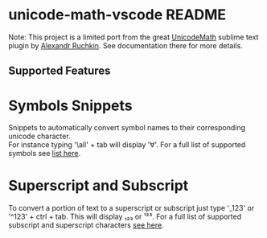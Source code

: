 # unicode-math-vscode README
Note: This project is a limited port from the great [UnicodeMath](https://github.com/mvoidex/UnicodeMath) 
    sublime text plugin by [Alexandr Ruchkin](https://github.com/mvoidex). See documentation 
    there for more details.

## Supported Features

# Symbols Snippets
Snippets to automatically convert symbol names to their corresponding unicode character.  
For instance typing '\all' + tab will display '∀'. For a full list of supported symbols 
see [list here](https://github.com/mvoidex/UnicodeMath/blob/master/table.md).

# Superscript and Subscript
To convert a portion of text to a superscript or subscript just type 
'\_123' or '\^123' + ctrl + tab.  This will display ₁₂₃ or ¹²³.  For a full list of supported
subscript and superscript characters [see here](https://en.wikipedia.org/wiki/Unicode_subscripts_and_superscripts).
